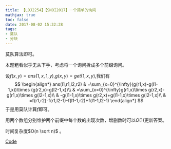 ```yaml
---
title: 【LOJ2254】【SNOI2017】一个简单的询问
mathjax: true
toc: false
date: 2017-08-02 15:32:28
tags: 
- 莫队
- 分块
---
```


莫队算法即可。

<!-- more -->

本题粗看似乎无从下手，考虑将一个询问拆成多个前缀询问。

设$f(x,y)=ans(1,x,1,y)$,$g(x,y)=get(1,x,y)$,我们有
$$
\begin{align*}
ans(l1,r1,l2,r2)
& =\sum_{x=0}^{\infty}(g(r1,x)-g(l1-1,x))\times (g(r2,x)-g(l2-1,x))\\
& =\sum_{x=0}^{\infty}g(r1,x)\times g(r2,x)-g(r1,x)\times g(l2-1,x)\\
& -g(l1-1,x)\times g(r2,x)+g(l1-1,x)\times g(l2-1,x)\\
& =f(r1,r2)-f(r1,l2-1)-f(l1-1,r2)+f(l1-1,l2-1)
\end{align*}
$$
于是用莫队计算$f$即可。

用两个数组分别维护两个前缀中每个数的出现次数，增删数时可以$O(1)$更新答案。

时间复杂度$O(n \sqrt n)$ 。

[Code](https://github.com/q234rty/OJ-Codes/blob/master/LibreOJ/2254.cpp)



